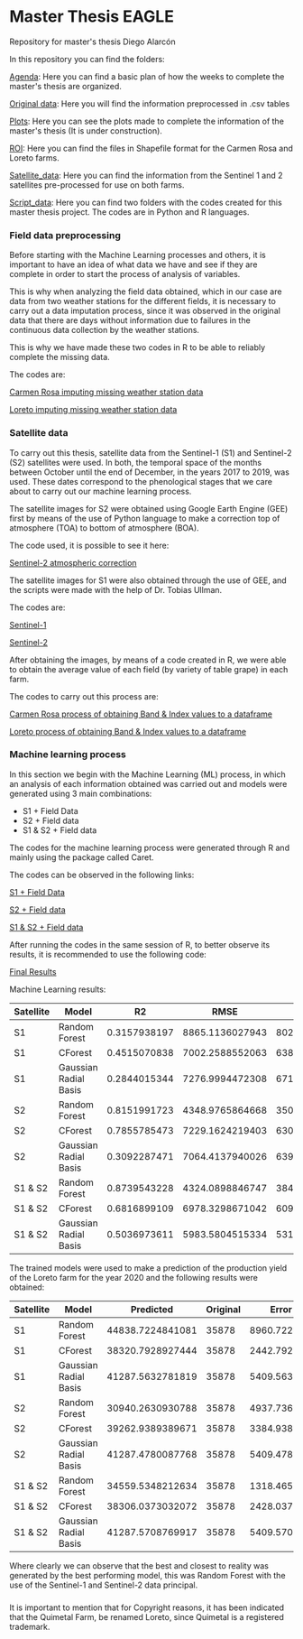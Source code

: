 # Master Thesis EAGLE
Repository for master's thesis Diego Alarcón

In this repository you can find the folders:

[Agenda](https://github.com/diegoalarc/Master_Thesis_EAGLE/tree/main/Agenda): Here you can find a basic plan of how the weeks to complete the master's thesis are organized.

[Original data](https://github.com/diegoalarc/Master_Thesis_EAGLE/tree/main/Original_data): Here you will find the information preprocessed in .csv tables

[Plots](https://github.com/diegoalarc/Master_Thesis_EAGLE/tree/main/Plots): Here you can see the plots made to complete the information of the master's thesis (It is under construction).

[ROI](https://github.com/diegoalarc/Master_Thesis_EAGLE/tree/main/ROI): Here you can find the files in Shapefile format for the Carmen Rosa and Loreto farms.

[Satellite_data](https://github.com/diegoalarc/Master_Thesis_EAGLE/tree/main/Satellite_data): Here you can find the information from the Sentinel 1 and 2 satellites pre-processed for use on both farms.

[Script_data](https://github.com/diegoalarc/Master_Thesis_EAGLE/tree/main/Script_data): Here you can find two folders with the codes created for this master thesis project. The codes are in Python and R languages.

### Field data preprocessing
Before starting with the Machine Learning processes and others, it is important to have an idea of what data we have and see if they are complete in order to start the process of analysis of variables.

This is why when analyzing the field data obtained, which in our case are data from two weather stations for the different fields, it is necessary to carry out a data imputation process, since it was observed in the original data that there are days without information due to failures in the continuous data collection by the weather stations.

This is why we have made these two codes in R to be able to reliably complete the missing data.

The codes are:

[Carmen Rosa imputing missing weather station data](https://github.com/diegoalarc/Master_Thesis_EAGLE/blob/main/Script_data/R_code/CR_Imputing_Missing_weatherstation_data.R)

[Loreto imputing missing weather station data](https://github.com/diegoalarc/Master_Thesis_EAGLE/blob/main/Script_data/R_code/Qui_Imputing_Missing_weatherstation_data.R)

### Satellite data
To carry out this thesis, satellite data from the Sentinel-1 (S1) and Sentinel-2 (S2) satellites were used. In both, the temporal space of the months between October until the end of December, in the years 2017 to 2019, was used. These dates correspond to the phenological stages that we care about to carry out our machine learning process.

The satellite images for S2 were obtained using Google Earth Engine (GEE) first by means of the use of Python language to make a correction top of atmosphere (TOA) to bottom of atmosphere (BOA).

The code used, it is possible to see it here:

[Sentinel-2 atmospheric correction](https://github.com/diegoalarc/Master_Thesis_EAGLE/blob/main/Script_data/Python_code/sentinel2_atmospheric_correction.ipynb)

The satellite images for S1 were also obtained through the use of GEE, and the scripts were made with the help of Dr. Tobias Ullman.

The codes are:

[Sentinel-1](https://code.earthengine.google.com/99fa1791b727e4e8207eb552ac9269db)

[Sentinel-2](https://code.earthengine.google.com/74b5a8daf30287f8a6928d6ef7d56e7a)

After obtaining the images, by means of a code created in R, we were able to obtain the average value of each field (by variety of table grape) in each farm.

The codes to carry out this process are:

[Carmen Rosa process of obtaining Band & Index values to a dataframe](https://github.com/diegoalarc/Master_Thesis_EAGLE/blob/main/Script_data/R_code/CR_Band_%26_Index_process_to_dataframe.R)

[Loreto process of obtaining Band & Index values to a dataframe](https://github.com/diegoalarc/Master_Thesis_EAGLE/blob/main/Script_data/R_code/Qui_Band_%26_Index_process_to_dataframe.R)

### Machine learning process
In this section we begin with the Machine Learning (ML) process, in which an analysis of each information obtained was carried out and models were generated using 3 main combinations:

- S1 + Field Data
- S2 + Field data
- S1 & S2 + Field data

The codes for the machine learning process were generated through R and mainly using the package called Caret.

The codes can be observed in the following links:

[S1 + Field Data](https://github.com/diegoalarc/Master_Thesis_EAGLE/blob/main/Script_data/R_code/Caret_ML_S1.R)

[S2 + Field data](https://github.com/diegoalarc/Master_Thesis_EAGLE/blob/main/Script_data/R_code/Caret_ML_S2.R)

[S1 & S2 + Field data](https://github.com/diegoalarc/Master_Thesis_EAGLE/blob/main/Script_data/R_code/Caret_ML_S1_%26_S2.R)

After running the codes in the same session of R, to better observe its results, it is recommended to use the following code:

[Final Results](https://github.com/diegoalarc/Master_Thesis_EAGLE/blob/main/Script_data/R_code/Final_result.R)

Machine Learning results:

| Satellite | Model                 | R2           | RMSE            | MAE             |
| --------- | --------------------- | ------------ | --------------- | --------------- |
| S1        | Random Forest         | 0.3157938197 | 8865.1136027943 | 8028.5478705322 |
| S1        | CForest               | 0.4515070838 | 7002.2588552063 | 6389.3401288535 |
| S1        | Gaussian Radial Basis | 0.2844015344 | 7276.9994472308 | 6712.8908420397 |
| S2        | Random Forest         | 0.8151991723 | 4348.9765864668 | 3508.4991982077 |
| S2        | CForest               | 0.7855785473 | 7229.1624219403 | 6308.7015760402 |
| S2        | Gaussian Radial Basis | 0.3092287471 | 7064.4137940026 | 6395.2422242529 |
| S1 & S2   | Random Forest         | 0.8739543228 | 4324.0898846747 | 3844.7647006961 |
| S1 & S2   | CForest               | 0.6816899109 | 6978.3298671042 | 6094.6427173107 |
| S1 & S2   | Gaussian Radial Basis | 0.5036973611 | 5983.5804515334 | 5312.8714861477 |

The trained models were used to make a prediction of the production yield of the Loreto farm for the year 2020 and the following results were obtained:

| Satellite | Model                 | Predicted        | Original | Error (Kg)      | Error (%)     |
| --------- | --------------------- | ---------------- | -------- | --------------- | ------------- |
| S1        | Random Forest         | 44838.7224841081 | 35878    | 8960.7224841081 | 24.9755351026 |
| S1        | CForest               | 38320.7928927444 | 35878    | 2442.7928927444 | 6.808609434   |
| S1        | Gaussian Radial Basis | 41287.5632781819 | 35878    | 5409.5632781819 | 15.0776611801 |
| S2        | Random Forest         | 30940.2630930788 | 35878    | 4937.7369069212 | 13.7625756924 |
| S2        | CForest               | 39262.9389389671 | 35878    | 3384.9389389671 | 9.4345809102  |
| S2        | Gaussian Radial Basis | 41287.4780087768 | 35878    | 5409.4780087768 | 15.0774235152 |
| S1 & S2   | Random Forest         | 34559.5348212634 | 35878    | 1318.4651787366 | 3.6748569562  |
| S1 & S2   | CForest               | 38306.0373032072 | 35878    | 2428.0373032072 | 6.7674823101  |
| S1 & S2   | Gaussian Radial Basis | 41287.5708769917 | 35878    | 5409.5708769917 | 15.0776823596 |

Where clearly we can observe that the best and closest to reality was generated by the best performing model, this was Random Forest with the use of the Sentinel-1 and Sentinel-2 data principal.

###
It is important to mention that for Copyright reasons, it has been indicated that the Quimetal Farm, be renamed Loreto, since Quimetal is a registered trademark.
